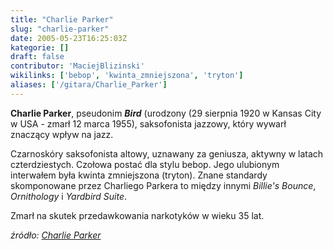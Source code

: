 ```yaml
---
title: "Charlie Parker"
slug: "charlie-parker"
date: 2005-05-23T16:25:03Z
kategorie: []
draft: false
contributor: 'MaciejBlizinski'
wikilinks: ['bebop', 'kwinta_zmniejszona', 'tryton']
aliases: ['/gitara/Charlie_Parker']
---
```

**Charlie Parker**, pseudonim ***Bird*** (urodzony (29 sierpnia 1920 w
Kansas City w USA - zmarł 12 marca 1955), saksofonista jazzowy, który
wywarł znaczący wpływ na jazz.

Czarnoskóry saksofonista altowy, uznawany za geniusza, aktywny w latach
czterdziestych. Czołowa postać dla stylu bebop<!-- link nie odnosił się do niczego: 'Charlie Parker' (PosixPath('Charlie_Parker.md')) links to 'bebop' (PosixPath('/no/path/exists')) and that does not exist -->. Jego
ulubionym interwałem była kwinta
zmniejszona<!-- link nie odnosił się do niczego: 'Charlie Parker' (PosixPath('Charlie_Parker.md')) links to 'kwinta_zmniejszona' (PosixPath('/no/path/exists')) and that does not exist -->
(tryton<!-- link nie odnosił się do niczego: 'Charlie Parker' (PosixPath('Charlie_Parker.md')) links to 'tryton' (PosixPath('/no/path/exists')) and that does not exist -->). Znane standardy skomponowane przez
Charliego Parkera to między innymi *Billie's Bounce*, *Ornithology* i
*Yardbird Suite*.

Zmarł na skutek przedawkowania narkotyków w wieku 35 lat.

*źródło: [Charlie Parker](http://pl.wikipedia.org/wiki/Charlie_Parker)*
